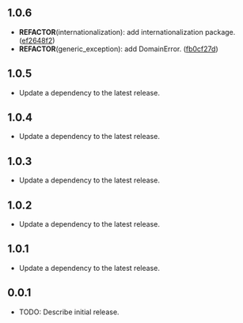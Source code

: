 ## 1.0.6

 - **REFACTOR**(internationalization): add internationalization package. ([ef2648f2](https://github.com/qcx/chimera/commit/ef2648f27c9aba3dc136ac5b5ed6fec3e235bf7c))
 - **REFACTOR**(generic_exception): add DomainError. ([fb0cf27d](https://github.com/qcx/chimera/commit/fb0cf27d1dbacfa6221864d901d15f094d176b32))

## 1.0.5

 - Update a dependency to the latest release.

## 1.0.4

 - Update a dependency to the latest release.

## 1.0.3

 - Update a dependency to the latest release.

## 1.0.2

 - Update a dependency to the latest release.

## 1.0.1

 - Update a dependency to the latest release.

## 0.0.1

* TODO: Describe initial release.
